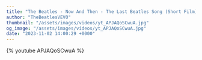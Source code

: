 ```yaml
---
title: "The Beatles - Now And Then - The Last Beatles Song (Short Film)"
author: "TheBeatlesVEVO"
thumbnail: "/assets/images/videos/yt_APJAQoSCwuA.jpg"
og_image: "/assets/images/videos/yt_APJAQoSCwuA.jpg"
date: "2023-11-02 14:00:29 +0000"
---
```


{% youtube APJAQoSCwuA %}